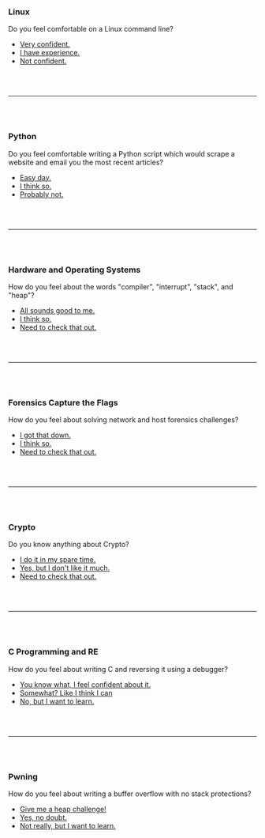 <h3 id="linux">Linux</h3> 

Do you feel comfortable on a Linux command line? 

* [Very confident.](#python) 
* [I have experience.](challs/bandit.md) 
* [Not confident.](training/linux.md) 
  
 
<br>
<br>
<hr>
<br>
<br>
  <h3 id="python">Python</h3> 
                                                                      
Do you feel comfortable writing a Python script which would scrape a website and email you the most recent articles? 

* [Easy day.](#hardos)
* [I think so.](challs/pythontest.md)
* [Probably not.](training/python.md) 

<br>
<br>
<hr>
<br>
<br>

<h3 id="hardos">Hardware and Operating Systems</h3> 

How do you feel about the words "compiler", "interrupt", "stack", and "heap"?

* [All sounds good to me.](#ctfs)
* [I think so.](training/hardos.md)
* [Need to check that out.](training/hardos.md)

<br>
<br>
<hr>
<br>
<br>

<h3 id="ctfs">Forensics Capture the Flags</h3> 

How do you feel about solving network and host forensics challenges?

* [I got that down.](#crypto)
* [I think so.](training/forensics.md)
* [Need to check that out.](training/forensics.md)

<br>
<br>
<hr>
<br>
<br>

<h3 id="ctfs">Crypto</h3> 

Do you know anything about Crypto?

* [I do it in my spare time.](training/crypto2.md)
* [Yes, but I don't like it much.](#cnre)
* [Need to check that out.](training/crypto1.md)

<br>
<br>
<hr>
<br>
<br>

<h3 id="cnre">C Programming and RE</h3> 

How do you feel about writing C and reversing it using a debugger? 

* [You know what, I feel confident about it.](#pwn)
* [Somewhat? Like I think I can](training/hardstuff.md)
* [No, but I want to learn.](training/hardstuff.md)

<br>
<br>
<hr>
<br>
<br>

<h3 id="pwn">Pwning</h3> 
How do you feel about writing a buffer overflow with no stack protections?

* [Give me a heap challenge!](MessageUsYouNerdWeNeedHelp) 
* [Yes, no doubt.](training/pwning.md)  
* [Not really, but I want to learn.](training/pwning.md) 

<br>
<br>
<br>
<br>
<br>
<br>


